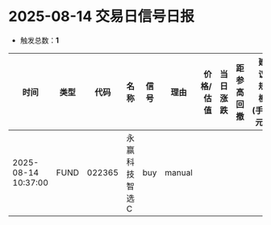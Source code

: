 # 2025-08-14 交易日信号日报

- 触发总数：**1**


| 时间 | 类型 | 代码 | 名称 | 信号 | 理由 | 价格/估值 | 当日涨跌 | 距参高回撤 | 建议规模(手/元) | 参数 |
|---|---|---|---|---|---|---:|---:|---:|---:|---|
| 2025-08-14 10:37:00 | FUND | 022365 | 永赢科技智选C | buy | manual |   |   |   |   | {"note":"manual entry for C share"} |
